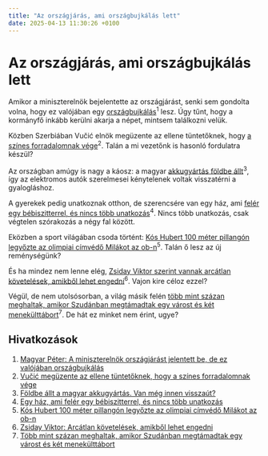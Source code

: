 ```yaml
---
title: "Az országjárás, ami országbujkálás lett"
date: 2025-04-13 11:30:26 +0100
---
```


# Az országjárás, ami országbujkálás lett

Amikor a miniszterelnök bejelentette az országjárást, senki sem gondolta volna, hogy ez valójában egy <a href="https://telex.hu/belfold/2025/04/11/mohacs-pecs-baranya-magyar-peter-kampany">országbujkálás</a><sup>1</sup> lesz. Úgy tűnt, hogy a kormányfő inkább kerülni akarja a népet, mintsem találkozni velük.

Közben Szerbiában Vučić elnök megüzente az ellene tüntetőknek, hogy <a href="https://telex.hu/kulfold/2025/04/12/aleksandar-vucic-szerbia-nagygyules-belgrad-tuntetesek-ujvideki-omlas">a színes forradalomnak vége</a><sup>2</sup>. Talán a mi vezetőnk is hasonló fordulatra készül?

Az országban amúgy is nagy a káosz: a magyar <a href="https://telex.hu/podcast/2025/03/25/tema-akkumulatorgyartas-samsung-sk-catl-kina-korea-elektromos-autogyartas-valsag-visszaeses">akkugyártás földbe állt</a><sup>3</sup>, így az elektromos autók szerelmesei kénytelenek voltak visszatérni a gyalogláshoz.

A gyerekek pedig unatkoznak otthon, de szerencsére van egy ház, ami <a href="https://www.zenga.hu/hello-otthon/elado-haz-gyerekszoba-cm97b39hzfq8n07unxfd7ddqh?utm_source=telex&utm_medium=doboz&utm_campaign=content&utm_content=gyerekszoba">felér egy bébiszitterrel, és nincs több unatkozás</a><sup>4</sup>. Nincs több unatkozás, csak végtelen szórakozás a négy fal között.

Eközben a sport világában csoda történt: <a href="https://telex.hu/sport/2025/04/12/kos-hubert-100-pillango-orszagos-bajnoksag">Kós Hubert 100 méter pillangón legyőzte az olimpiai címvédő Milákot az ob-n</a><sup>5</sup>. Talán ő lesz az új reménységünk?

És ha mindez nem lenne elég, <a href="https://hold.hu/holdblog/zsiday-trump-vamhaboru/?utm_source=telex&utm_medium=holdbox_direct&utm_campaign=alwayson">Zsiday Viktor szerint vannak arcátlan követelések, amikből lehet engedni</a><sup>6</sup>. Vajon kire céloz ezzel?

Végül, de nem utolsósorban, a világ másik felén <a href="https://telex.hu/kulfold/2025/04/13/tobb-mint-szazan-meghaltak-amikor-szudanban-megtamadtak-egy-varost-es-ket-menekulttabort">több mint százan meghaltak, amikor Szudánban megtámadtak egy várost és két menekülttábort</a><sup>7</sup>. De hát ez minket nem érint, ugye?

## Hivatkozások

1. <a href="https://telex.hu/belfold/2025/04/11/mohacs-pecs-baranya-magyar-peter-kampany">Magyar Péter: A miniszterelnök országjárást jelentett be, de ez valójában országbujkálás</a>
2. <a href="https://telex.hu/kulfold/2025/04/12/aleksandar-vucic-szerbia-nagygyules-belgrad-tuntetesek-ujvideki-omlas">Vučić megüzente az ellene tüntetőknek, hogy a színes forradalomnak vége</a>
3. <a href="https://telex.hu/podcast/2025/03/25/tema-akkumulatorgyartas-samsung-sk-catl-kina-korea-elektromos-autogyartas-valsag-visszaeses">Földbe állt a magyar akkugyártás. Van még innen visszaút?</a>
4. <a href="https://www.zenga.hu/hello-otthon/elado-haz-gyerekszoba-cm97b39hzfq8n07unxfd7ddqh?utm_source=telex&utm_medium=doboz&utm_campaign=content&utm_content=gyerekszoba">Egy ház, ami felér egy bébiszitterrel, és nincs több unatkozás</a>
5. <a href="https://telex.hu/sport/2025/04/12/kos-hubert-100-pillango-orszagos-bajnoksag">Kós Hubert 100 méter pillangón legyőzte az olimpiai címvédő Milákot az ob-n</a>
6. <a href="https://hold.hu/holdblog/zsiday-trump-vamhaboru/?utm_source=telex&utm_medium=holdbox_direct&utm_campaign=alwayson">Zsiday Viktor: Arcátlan követelések, amikből lehet engedni</a>
7. <a href="https://telex.hu/kulfold/2025/04/13/tobb-mint-szazan-meghaltak-amikor-szudanban-megtamadtak-egy-varost-es-ket-menekulttabort">Több mint százan meghaltak, amikor Szudánban megtámadtak egy várost és két menekülttábort</a>
